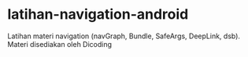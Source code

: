 # latihan-navigation-android
Latihan materi navigation (navGraph, Bundle, SafeArgs, DeepLink, dsb). Materi disediakan oleh Dicoding
